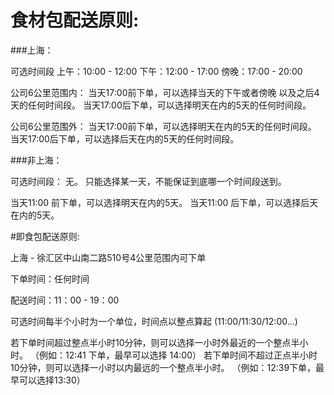 # 食材包配送原则:

###上海：

可选时间段
上午：10:00 - 12:00
下午：12:00 - 17:00
傍晚：17:00 - 20:00

公司6公里范围内：
当天17:00前下单，可以选择当天的下午或者傍晚 以及之后4天的任何时间段。
当天17:00后下单，可以选择明天在内的5天的任何时间段。

公司6公里范围外：
当天17:00前下单，可以选择明天在内的5天的任何时间段。
当天17:00后下单，可以选择后天在内的5天的任何时间段。

###非上海：

可选时间段： 无。
只能选择某一天，不能保证到底哪一个时间段送到。

当天11:00 前下单，可以选择明天在内的5天。
当天11:00 后下单，可以选择后天在内的5天。


#即食包配送原则:

上海 - 徐汇区中山南二路510号4公里范围内可下单

下单时间：任何时间

配送时间：11：00 - 19：00

可选时间每半个小时为一个单位，时间点以整点算起 (11:00/11:30/12:00…)

若下单时间超过整点半小时10分钟，则可以选择一小时外最近的一个整点半小时。
（例如：12:41 下单，最早可以选择 14:00）
若下单时间不超过正点半小时10分钟，则可以选择一小时以内最远的一个整点半小时。
（例如：12:39下单，最早可以选择13:30）


